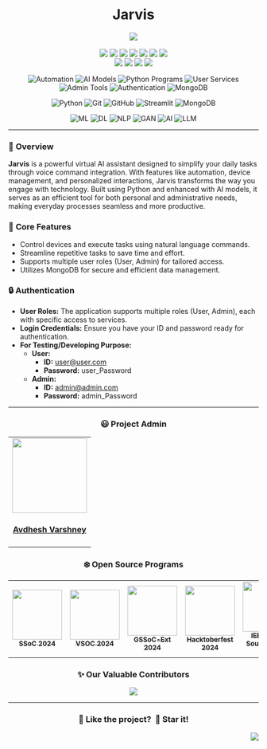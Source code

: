<h1 align="center">Jarvis</h1>

<div align="center">

<p>
  <a href="https://www.buymeacoffee.com/avdheshvarshney">
    <img src="https://img.shields.io/badge/Buy%20Me%20a%20Coffee-ffdd00?style=for-the-badge&logo=buy-me-a-coffee&logoColor=black" />
  </a><br /><br />
  <img src="https://img.shields.io/github/repo-size/Avdhesh-Varshney/Jarvis" />
  <img src="https://img.shields.io/github/contributors/Avdhesh-Varshney/Jarvis" />
  <img src="https://img.shields.io/github/languages/count/Avdhesh-Varshney/Jarvis" />
  <img src="https://img.shields.io/github/stars/Avdhesh-Varshney/Jarvis" />
  <img src="https://img.shields.io/github/forks/Avdhesh-Varshney/Jarvis" />
  <img src="https://img.shields.io/github/last-commit/Avdhesh-Varshney/Jarvis" />
  <img src="https://img.shields.io/github/license/Avdhesh-Varshney/Jarvis" />
  <br />
  <img src="https://img.shields.io/github/issues-raw/Avdhesh-Varshney/Jarvis" />
  <img src="https://img.shields.io/github/issues-closed-raw/Avdhesh-Varshney/Jarvis" />
  <img src="https://img.shields.io/github/issues-pr-raw/Avdhesh-Varshney/Jarvis" />
  <img src="https://img.shields.io/github/issues-pr-closed-raw/Avdhesh-Varshney/Jarvis" />
</p>

<p>

  ![Automation](https://img.shields.io/badge/Automation-ff5733?style=flat-square)
  ![AI Models](https://img.shields.io/badge/AI-Models-007bff?style=flat-square)
  ![Python Programs](https://img.shields.io/badge/Python-Programs-ffc300?style=flat-square)
  ![User Services](https://img.shields.io/badge/User-Services-6a1b9a?style=flat-square)
  ![Admin Tools](https://img.shields.io/badge/Admin-Tools-28a745?style=flat-square)
  ![Authentication](https://img.shields.io/badge/Authentication-34495e?style=flat-square)
  ![MongoDB](https://img.shields.io/badge/MongoDB-Database-e67e22?style=flat-square)
</p>

<p>

  ![Python](https://img.shields.io/badge/python-3670A0?style=for-the-badge&logo=python&logoColor=ffdd54)
  ![Git](https://img.shields.io/badge/git-%23F05033.svg?style=for-the-badge&logo=git&logoColor=white)
  ![GitHub](https://img.shields.io/badge/github-%23121011.svg?style=for-the-badge&logo=github&logoColor=white)
  ![Streamlit](https://img.shields.io/badge/Streamlit-%23FE4B4B.svg?style=for-the-badge&logo=streamlit&logoColor=white)
  ![MongoDB](https://img.shields.io/badge/MongoDB-%234ea94b.svg?style=for-the-badge&logo=mongodb&logoColor=white)
</p>

<p>

  ![ML](https://img.shields.io/badge/ML-%23FF7F50.svg?style=for-the-badge)
  ![DL](https://img.shields.io/badge/DL-%23FF6347.svg?style=for-the-badge)
  ![NLP](https://img.shields.io/badge/NLP-%23706FD3.svg?style=for-the-badge)
  ![GAN](https://img.shields.io/badge/GAN-%23FF69B4.svg?style=for-the-badge)
  ![AI](https://img.shields.io/badge/AI-%234A90E2.svg?style=for-the-badge)
  ![LLM](https://img.shields.io/badge/LLM-%238E44AD.svg?style=for-the-badge)
</p>
</div>

--- 

### 🌟 **Overview** 
**Jarvis** is a powerful virtual AI assistant designed to simplify your daily tasks through voice command integration. With features like automation, device management, and personalized interactions, Jarvis transforms the way you engage with technology. Built using Python and enhanced with AI models, it serves as an efficient tool for both personal and administrative needs, making everyday processes seamless and more productive.

### 🔑 **Core Features**
- Control devices and execute tasks using natural language commands.
- Streamline repetitive tasks to save time and effort.
- Supports multiple user roles (User, Admin) for tailored access.
- Utilizes MongoDB for secure and efficient data management.

### 🔒 **Authentication**

- **User Roles:** The application supports multiple roles (User, Admin), each with specific access to services.
- **Login Credentials:** Ensure you have your ID and password ready for authentication.
- **For Testing/Developing Purpose:**
  - **User:**
    - **ID:** user@user.com
    - **Password:** user_Password
  - **Admin:**
    - **ID:** admin@admin.com
    - **Password:** admin_Password

---

<h3 align="center">😃 <b>Project Admin</b></h3>

<div align="center">

  <table>
    <tr>
      <td align="center">
        <a href="https://discord.gg/tSqtvHUJzE">
          <img src="https://avatars.githubusercontent.com/u/114330097?v=4" width=150px height=150px />
        </a></br> 
        <h4 style="color:red;"><a href="https://github.com/Avdhesh-Varshney/Jarvis/discussions">Avdhesh Varshney</a></h4>
      </td>
  </table>
</div>

<h3 align="center">❄️ <b>Open Source Programs</b></h3>

<table align="center">
<tr>

  <td align="center">
   <a href="https://hack2skill.com/hack/ssoc">
    <img src="https://github.com/user-attachments/assets/95ba44b4-016c-47ce-9285-2571562fabff" height=100px /><br />
    <sub><b>SSoC 2024</b></sub>
   </a>
 </td>
  <td align="center">
   <a href="https://www.vsoc.tech/">
    <img src="https://github.com/user-attachments/assets/332f72de-90eb-4749-a013-6bbe1897d440" height=100px /><br />
    <sub><b>VSOC 2024</b></sub>
   </a>
 </td>
  <td align="center">
   <a href="https://gssoc.girlscript.tech/">
    <img src="https://github.com/user-attachments/assets/c464f695-d0b9-4fc1-9c7c-add9e19d9167" height=100px /><br />
    <sub><b>GSSoC-Ext 2024</b></sub>
   </a>
 </td>
  <td align="center">
   <a href="https://hacktoberfest.com/">
    <img src="https://github.com/user-attachments/assets/ff164f5c-d294-4af0-a77b-c19e78685c47" height=100px /><br />
    <sub><b>Hacktoberfest 2024</b></sub>
   </a>
 </td>
  <td align="center">
   <a href="https://github.com/IEEE-IGDTUW">
    <img src="https://avatars.githubusercontent.com/u/111989363?v=4" height=100px /><br />
    <sub><b>IEEE Open Source Week 2024</b></sub>
   </a>
 </td>
 
</tr>
</table>

<h3 align="center">✨ <b>Our Valuable Contributors</b> </h3>

<div align="center">
  <a href="https://github.com/Avdhesh-Varshney/Jarvis/graphs/contributors">
    <img src="https://contrib.rocks/image?repo=Avdhesh-Varshney/Jarvis&max=100" />
  </a>
</div>

---

<div align="center">
  <h3>💙 Like the project? &nbsp;🌟 Star it!</h3>
</div>

<a href="#top"><img src="https://img.shields.io/badge/⬆-Back%20to%20Top-red?style=for-the-badge" align="right"/></a>
